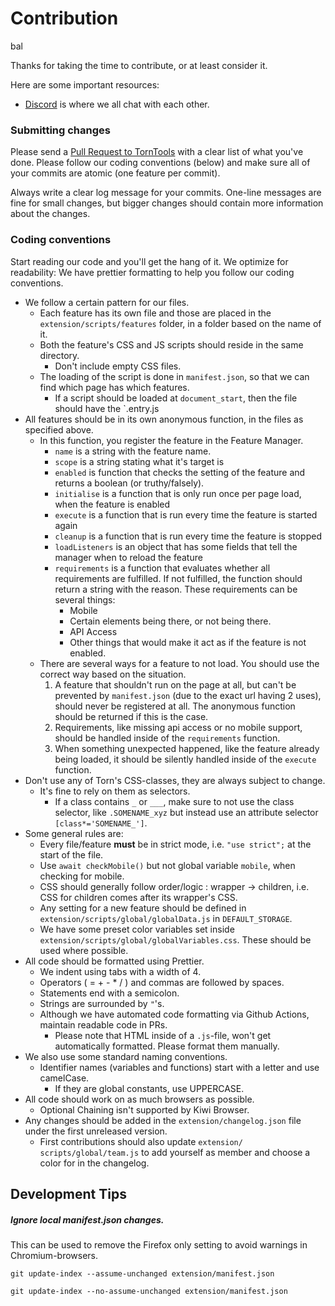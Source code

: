 # Contribution
bal

Thanks for taking the time to contribute, or at least consider it.

Here are some important resources:

* [Discord](https://discord.com/invite/ukyK6f6) is where we all chat with each other.

### Submitting changes

Please send a [Pull Request to TornTools](https://github.com/Mephiles/torntools_extension/pull/new/master) with a clear
list of what you've done. Please follow our coding conventions (below) and make sure all of your commits are atomic (one
feature per commit).

Always write a clear log message for your commits. One-line messages are fine for small changes, but bigger changes
should contain more information about the changes.

### Coding conventions

Start reading our code and you'll get the hang of it. We optimize for readability:
We have prettier formatting to help you follow our coding conventions.

* We follow a certain pattern for our files.
    * Each feature has its own file and those are placed in the `extension/scripts/features` folder, in a folder based
      on the name of it.
    * Both the feature's CSS and JS scripts should reside in the same directory.
        * Don't include empty CSS files.
    * The loading of the script is done in `manifest.json`, so that we can find which page has which features.
        * If a script should be loaded at `document_start`, then the file should have the `.entry.js
* All features should be in its own anonymous function, in the files as specified above.
    * In this function, you register the feature in the Feature Manager.
        * `name` is a string with the feature name.
        * `scope` is a string stating what it's target is
        * `enabled` is function that checks the setting of the feature and returns a boolean (or truthy/falsely).
        * `initialise` is a function that is only run once per page load, when the feature is enabled
        * `execute` is a function that is run every time the feature is started again
        * `cleanup` is a function that is run every time the feature is stopped
        * `loadListeners` is an object that has some fields that tell the manager when to reload the feature
        * `requirements` is a function that evaluates whether all requirements are fulfilled. If not fulfilled, the
          function should return a string with the reason. These requirements can be several things:
            * Mobile
            * Certain elements being there, or not being there.
            * API Access
            * Other things that would make it act as if the feature is not enabled.
    * There are several ways for a feature to not load. You should use the correct way based on the situation.
        1. A feature that shouldn't run on the page at all, but can't be prevented by `manifest.json` (due to the exact
           url having 2 uses), should never be registered at all. The anonymous function should be returned if this is
           the case.
        2. Requirements, like missing api access or no mobile support, should be handled inside of the `requirements`
           function.
        3. When something unexpected happened, like the feature already being loaded, it should be silently handled
           inside of the `execute` function.
* Don't use any of Torn's CSS-classes, they are always subject to change.
    * It's fine to rely on them as selectors.
        * If a class contains `_` or `___`, make sure to not use the class selector, like `.SOMENAME_xyz` but instead
          use an attribute selector `[class*='SOMENAME_']`.
* Some general rules are:
    * Every file/feature **must** be in strict mode, i.e. `"use strict";` at the start of the file.
    * Use `await checkMobile()` but not global variable `mobile`, when checking for mobile.
    * CSS should generally follow order/logic : wrapper -> children, i.e. CSS for children comes after its wrapper's
      CSS.
    * Any setting for a new feature should be defined in `extension/scripts/global/globalData.js` in `DEFAULT_STORAGE`.
    * We have some preset color variables set inside `extension/scripts/global/globalVariables.css`. These should be used where possible.
* All code should be formatted using Prettier.
    * We indent using tabs with a width of 4.
    * Operators ( = + - * / ) and commas are followed by spaces.
    * Statements end with a semicolon.
    * Strings are surrounded by `"`'s.
    * Although we have automated code formatting via Github Actions, maintain readable code in PRs.
        * Please note that HTML inside of a `.js`-file, won't get automatically formatted. Please format them manually.
* We also use some standard naming conventions.
    * Identifier names (variables and functions) start with a letter and use camelCase.
        * If they are global constants, use UPPERCASE.
* All code should work on as much browsers as possible.
    * Optional Chaining isn't supported by Kiwi Browser.
* Any changes should be added in the `extension/changelog.json` file under the first unreleased version.
    * First contributions should also update `extension/ scripts/global/team.js` to add yourself as member and choose a color for in the changelog.

## Development Tips

##### Ignore local manifest.json changes.

This can be used to remove the Firefox only setting to avoid warnings in Chromium-browsers.

`git update-index --assume-unchanged extension/manifest.json`

`git update-index --no-assume-unchanged extension/manifest.json`
